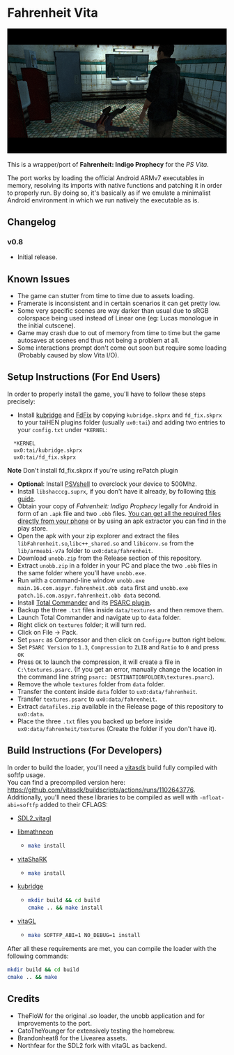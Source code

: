 # Fahrenheit Vita

<p align="center"><img src="./screenshots/game.png"></p>

This is a wrapper/port of <b>Fahrenheit: Indigo Prophecy</b> for the *PS Vita*.

The port works by loading the official Android ARMv7 executables in memory, resolving its imports with native functions and patching it in order to properly run.
By doing so, it's basically as if we emulate a minimalist Android environment in which we run natively the executable as is.

## Changelog

### v0.8

- Initial release.

## Known Issues

- The game can stutter from time to time due to assets loading.
- Framerate is inconsistent and in certain scenarios it can get pretty low.
- Some very specific scenes are way darker than usual due to sRGB colorspace being used instead of Linear one (eg: Lucas monologue in the initial cutscene).
- Game may crash due to out of memory from time to time but the game autosaves at scenes end thus not being a problem at all.
- Some interactions prompt don't come out soon but require some loading (Probably caused by slow Vita I/O).

## Setup Instructions (For End Users)

In order to properly install the game, you'll have to follow these steps precisely:

- Install [kubridge](https://github.com/TheOfficialFloW/kubridge/releases/) and [FdFix](https://github.com/TheOfficialFloW/FdFix/releases/) by copying `kubridge.skprx` and `fd_fix.skprx` to your taiHEN plugins folder (usually `ux0:tai`) and adding two entries to your `config.txt` under `*KERNEL`:
  
```
  *KERNEL
  ux0:tai/kubridge.skprx
  ux0:tai/fd_fix.skprx
```

**Note** Don't install fd_fix.skprx if you're using rePatch plugin

- **Optional**: Install [PSVshell](https://github.com/Electry/PSVshell/releases) to overclock your device to 500Mhz.
- Install `libshacccg.suprx`, if you don't have it already, by following [this guide](https://samilops2.gitbook.io/vita-troubleshooting-guide/shader-compiler/extract-libshacccg.suprx).
- Obtain your copy of *Fahrenheit: Indigo Prophecy* legally for Android in form of an `.apk` file and two `.obb` files. [You can get all the required files directly from your phone](https://stackoverflow.com/questions/11012976/how-do-i-get-the-apk-of-an-installed-app-without-root-access) or by using an apk extractor you can find in the play store.
- Open the apk with your zip explorer and extract the files `libFahrenheit.so`,`libc++_shared.so` and `libiconv.so` from the `lib/armeabi-v7a` folder to `ux0:data/fahrenheit`.
- Download `unobb.zip` from the Release section of this repository.
- Extract `unobb.zip` in a folder in your PC and place the two `.obb` files in the same folder where you'll have `unobb.exe`.
- Run with a command-line window `unobb.exe main.16.com.aspyr.fahrenheit.obb data` first and `unobb.exe patch.16.com.aspyr.fahrenheit.obb data` second.
- Install [Total Commander](https://www.ghisler.com/download.htm) and its [PSARC plugin](http://totalcmd.net/plugring/PSARC.html).
- Backup the three `.txt` files inside `data/textures` and then remove them.
- Launch Total Commander and navigate up to `data` folder.
- Right click on `textures` folder; it will turn red.
- Click on File -> Pack.
- Set `psarc` as Compressor and then click on `Configure` button right below.
- Set `PSARC Version` to `1.3`, `Compression` to `ZLIB` and `Ratio` to `0` and press `OK`
- Press `OK` to launch the compression, it will create a file in `C:\textures.psarc`. (If you get an error, manually change the location in the command line string `psarc: DESTINATIONFOLDER\textures.psarc`).
- Remove the whole `textures` folder from `data` folder.
- Transfer the content inside `data` folder to `ux0:data/fahrenheit`.
- Transfer `textures.psarc` to `ux0:data/fahrenheit`.
- Extract `datafiles.zip` available in the Release page of this repository to `ux0:data`.
- Place the three `.txt` files you backed up before inside `ux0:data/fahrenheit/textures` (Create the folder if you don't have it).

## Build Instructions (For Developers)

In order to build the loader, you'll need a [vitasdk](https://github.com/vitasdk) build fully compiled with softfp usage.  
You can find a precompiled version here: https://github.com/vitasdk/buildscripts/actions/runs/1102643776.  
Additionally, you'll need these libraries to be compiled as well with `-mfloat-abi=softfp` added to their CFLAGS:

- [SDL2_vitagl](https://github.com/Northfear/SDL/tree/vitagl)

- [libmathneon](https://github.com/Rinnegatamante/math-neon)

  - ```bash
    make install
    ```

- [vitaShaRK](https://github.com/Rinnegatamante/vitaShaRK)

  - ```bash
    make install
    ```

- [kubridge](https://github.com/TheOfficialFloW/kubridge)

  - ```bash
    mkdir build && cd build
    cmake .. && make install
    ```

- [vitaGL](https://github.com/Rinnegatamante/vitaGL)

  - ````bash
    make SOFTFP_ABI=1 NO_DEBUG=1 install
    ````

After all these requirements are met, you can compile the loader with the following commands:

```bash
mkdir build && cd build
cmake .. && make
```

## Credits

- TheFloW for the original .so loader, the unobb application and for improvements to the port.
- CatoTheYounger for extensively testing the homebrew.
- Brandonheat8 for the Livearea assets.
- Northfear for the SDL2 fork with vitaGL as backend.
